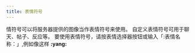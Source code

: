 ```yaml
---
title: 表情符号
---
```


情符号可以将服务器提供的图像当作表情符号来使用。
自定义表情符号可用于聊天、帖子、反应等。 要使用表情符号，请按表情选择器按钮或输入「:表情名称：」,例如像这样 **:yang:**